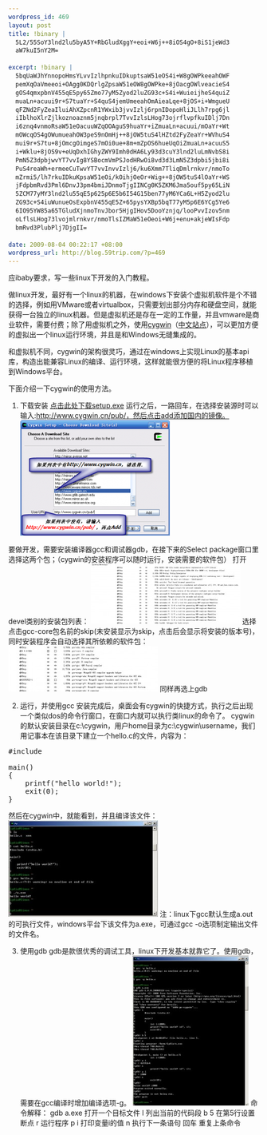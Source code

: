 ```yaml
--- 
wordpress_id: 469
layout: post
title: !binary |
  5L2/55SoY3lnd2lu5byA5Y+RbGludXggY+eoi+W6j++8iOS4gO+8iS1jeWd3
  aW7kuI5nY2M=

excerpt: !binary |
  5bqUaWJhYnnopoHmsYLvvIzlhpnkuIDkuptsaW51eOS4i+W8gOWPkeeahOWF
  pemXqOaVmeeoi+OAgg0KDQrlgZpsaW51eOW8gOWPke+8jOacgOWlveacieS4
  gOS4qmxpbnV455qE5py65Zmo77yM5Zyod2luZG93c+S4i+WuieijheS4quiZ
  muaLn+acuui9r+S7tuaYr+S4quS4jemUmeeahOmAieaLqe+8jOS+i+WmgueU
  qFZNd2FyZeaIluiAhXZpcnR1YWxib3jvvIzlj6rpnIDopoHliJLlh7rpg6jl
  iIblhoXlrZjlkoznoaznm5jnqbrpl7TvvIzlsLHog73ojrflvpfkuIDlj7Dn
  i6znq4vnmoRsaW51eOacuuWZqOOAguS9huaYr+iZmuaLn+acuui/mOaYr+Wt
  mOWcqOS4gOWumueahOW3peS9nOmHj++8jOW5tuS4lHZtd2FyZeaYr+WVhuS4
  mui9r+S7tu+8jOmcgOimgeS7mOi0ue+8m+mZpOS6hueUqOiZmuaLn+acuuS5
  i+Wklu+8jOS9v+eUqDxhIGhyZWY9Imh0dHA6Ly93d3cuY3lnd2luLmNvbS8i
  PmN5Z3dpbjwvYT7vvIg8YSBocmVmPSJodHRwOi8vd3d3LmN5Z3dpbi5jbi8i
  PuS4reaWh+ermeeCuTwvYT7vvInvvIzlj6/ku6Xmm7TliqDmlrnkvr/nmoTo
  mZrmi5/lh7rkuIDkuKpsaW51eOi/kOihjOeOr+Wig++8jOW5tuS4lOaYr+WS
  jFdpbmRvd3Pml6DnvJ3pm4bmiJDnmoTjgIINCg0K5ZKM6Jma5ouf5py65LiN
  5ZCM77yMY3lnd2lu55qE5p625p6E5b6I54G15ben77yM6YCa6L+H5Zyod2lu
  ZG93c+S4iuWunueOsExpbnV455qE5Z+65pysYXBp5bqT77yM5p6E6YCg5Ye6
  6IO95YW85a65TGludXjnmoTnvJbor5HjgIHov5DooYznjq/looPvvIzov5nm
  oLflsLHog73lvojmlrnkvr/nmoTlsIZMaW51eOeoi+W6j+enu+akjeWIsFdp
  bmRvd3PlubPlj7DjgII=

date: 2009-08-04 00:22:17 +08:00
wordpress_url: http://blog.59trip.com/?p=469
---
```

应ibaby要求，写一些linux下开发的入门教程。

做linux开发，最好有一个linux的机器，在windows下安装个虚拟机软件是个不错的选择，例如用VMware或者virtualbox，只需要划出部分内存和硬盘空间，就能获得一台独立的linux机器。但是虚拟机还是存在一定的工作量，并且vmware是商业软件，需要付费；除了用虚拟机之外，使用<a href="http://www.cygwin.com/">cygwin</a>（<a href="http://www.cygwin.cn/">中文站点</a>），可以更加方便的虚拟出一个linux运行环境，并且是和Windows无缝集成的。

和虚拟机不同，cygwin的架构很灵巧，通过在windows上实现Linux的基本api库，构造出能兼容Linux的编译、运行环境，这样就能很方便的将Linux程序移植到Windows平台。
<!--more-->
下面介绍一下cygwin的使用方法。
1. 下载安装
<a href="http://www.cygwin.cn/setup.exe">点击此处下载setup.exe</a>
运行之后，一路回车，在选择安装源时可以输入:http://www.cygwin.cn/pub/，然后点击add添加国内的镜像。
<a href="/assets/uploads/2009/08/source2.png"><img src="/assets/uploads/2009/08/source2-300x231.png" alt="安装源" title="source2" width="300" height="231" class="size-medium wp-image-471" /></a>

要做开发，需要安装编译器gcc和调试器gdb，在接下来的Select package窗口里选择这两个包；（cygwin的安装程序可以随时运行，安装需要的软件包）
打开devel类别的安装包列表：
<a href="/assets/uploads/2009/08/cygwin_devel.jpg"><img src="/assets/uploads/2009/08/cygwin_devel-300x120.jpg" alt="cygwin_devel" title="cygwin_devel" width="300" height="120" class="alignnone size-medium wp-image-472" /></a>
选择点击gcc-core包名前的skip(未安装显示为skip，点击后会显示将安装的版本号)，同时安装程序会自动选择其所依赖的软件包：
<a href="/assets/uploads/2009/08/cygwin_gcc.JPG"><img src="/assets/uploads/2009/08/cygwin_gcc-300x91.jpg" alt="cygwin_gcc" title="cygwin_gcc" width="300" height="91" class="alignnone size-medium wp-image-479" /></a>
同样再选上gdb

2. 运行，并使用gcc
安装完成后，桌面会有cygwin的快捷方式，执行之后出现一个类似dos的命令行窗口，在窗口内就可以执行类linux的命令了。
cygwin的默认安装目录在c:\cygwin，用户home目录为c:\cygwin\username，我们用记事本在该目录下建立一个hello.c的文件，内容为：
<pre class=c name=code>#include <stdio.h>

main() 
{
    printf("hello world!");
    exit(0);
}</pre>
然后在cygwin中，就能看到，并且编译该文件：
<a href="/assets/uploads/2009/08/cygwin_run..jpg"><img src="/assets/uploads/2009/08/cygwin_run.-300x193.jpg" alt="cygwin_run." title="cygwin_run." width="300" height="193" class="alignnone size-medium wp-image-476" /></a>
注：linux下gcc默认生成a.out的可执行文件，windows平台下该文件为a.exe，可通过gcc -o选项制定输出文件的文件名。

3. 使用gdb
gdb是款很优秀的调试工具，linux下开发基本就靠它了。使用gdb，需要在gcc编译时增加编译选项-g。
<a href="/assets/uploads/2009/08/cygwin_gdb.jpg"><img src="/assets/uploads/2009/08/cygwin_gdb-233x300.jpg" alt="cygwin_gdb" title="cygwin_gdb" width="233" height="300" class="alignnone size-medium wp-image-481" /></a>
命令解释：
gdb a.exe 打开一个目标文件
l  列出当前的代码段
b 5   在第5行设置断点
r   运行程序
p i   打印变量i的值
n     执行下一条语句
回车   重复上条命令
